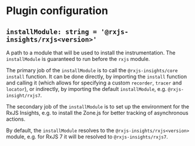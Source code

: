 # Plugin configuration

## `installModule: string = '@rxjs-insights/rxjs<version>'`

A path to a module that will be used to install the instrumentation.
The `installModule` is guaranteed to run before the `rxjs` module.

The primary job of the `installModule` is to call the `@rxjs-insights/core` `install` function.
It can be done directly, by importing the `install` function and calling it (which allows for specifying a custom `recorder`, `tracer` and `locator`), or indirectly, by importing the default `installModule`, e.g. `@rxjs-insight/rxjs7`.

The secondary job of the `installModule` is to set up the environment for the RxJS Insights, e.g. to install the Zone.js for better tracking of asynchronous actions.

By default, the `installModule` resolves to the `@rxjs-insights/rxjs<version>` module, e.g. for RxJS 7 it will be resolved to `@rxjs-insights/rxjs7`.
